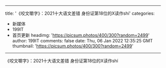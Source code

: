 
---
title: '《咬文嚼字》：2021十大语文差错 身份证第18位的Ⅹ读作shí'
categories: 
 - 新媒体
 - 199IT
 - 首页更新
headimg: 'https://picsum.photos/400/300?random=2499'
author: 199IT
comments: false
date: Thu, 06 Jan 2022 12:35:25 GMT
thumbnail: 'https://picsum.photos/400/300?random=2499'
---

<div>   
《咬文嚼字》：2021十大语文差错 身份证第18位的Ⅹ读作shí  
</div>
            